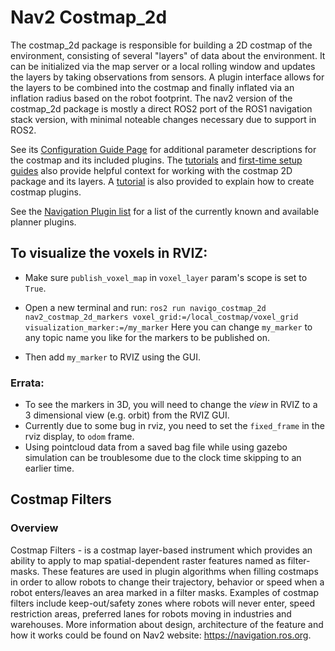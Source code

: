 # Nav2 Costmap_2d

The costmap_2d package is responsible for building a 2D costmap of the environment, consisting of several "layers" of data about the environment. It can be initialized via the map server or a local rolling window and updates the layers by taking observations from sensors. A plugin interface allows for the layers to be combined into the costmap and finally inflated via an inflation radius based on the robot footprint. The nav2 version of the costmap_2d package is mostly a direct ROS2 port of the ROS1 navigation stack version, with minimal noteable changes necessary due to support in ROS2. 

See its [Configuration Guide Page](https://navigation.ros.org/configuration/packages/configuring-costmaps.html) for additional parameter descriptions for the costmap and its included plugins. The [tutorials](https://navigation.ros.org/tutorials/index.html) and [first-time setup guides](https://navigation.ros.org/setup_guides/index.html) also provide helpful context for working with the costmap 2D package and its layers. A [tutorial](https://navigation.ros.org/plugin_tutorials/docs/writing_new_costmap2d_plugin.html) is also provided to explain how to create costmap plugins.

See the [Navigation Plugin list](https://navigation.ros.org/plugins/index.html) for a list of the currently known and available planner plugins. 

## To visualize the voxels in RVIZ:
- Make sure `publish_voxel_map` in `voxel_layer` param's scope is set to `True`.
- Open a new terminal and run:
  ```ros2 run navigo_costmap_2d nav2_costmap_2d_markers voxel_grid:=/local_costmap/voxel_grid visualization_marker:=/my_marker```
    Here you can change `my_marker` to any topic name you like for the markers to be published on.

- Then add `my_marker` to RVIZ using the GUI.


### Errata:
- To see the markers in 3D, you will need to change the _view_ in RVIZ to a 3 dimensional view (e.g. orbit) from the RVIZ GUI.
- Currently due to some bug in rviz, you need to set the `fixed_frame` in the rviz display, to `odom` frame.
- Using pointcloud data from a saved bag file while using gazebo simulation can be troublesome due to the clock time skipping to an earlier time.

## Costmap Filters

### Overview

Costmap Filters - is a costmap layer-based instrument which provides an ability to apply to map spatial-dependent raster features named as filter-masks. These features are used in plugin algorithms when filling costmaps in order to allow robots to change their trajectory, behavior or speed when a robot enters/leaves an area marked in a filter masks. Examples of costmap filters include keep-out/safety zones where robots will never enter, speed restriction areas, preferred lanes for robots moving in industries and warehouses. More information about design, architecture of the feature and how it works could be found on Nav2 website: https://navigation.ros.org.

